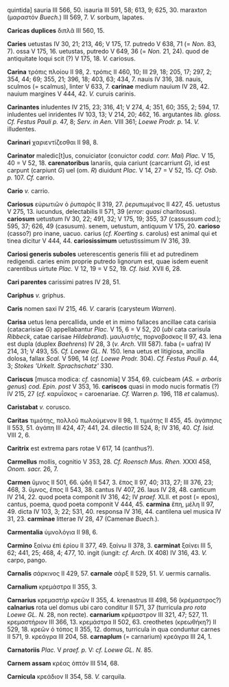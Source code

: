 quintida] sauria III 566, 50. isauria III 591, 58; 613, 9; 625, 30.
maraxton (μαραστόν *Buech.*) III 569, 7. *V.* sorbum, lapates.

**Caricas duplices** διπλᾶ III 560, 15.

**Caries** uetustas IV 30, 21; 213, 46; V 175, 17. putredo V 638, 71 (=
*Non.* 83, 7). ossa V 175, 16. uetustas, putredo V 649, 36 (= *Non.* 21,
24). quod de antiquitate loqui scit (?) V 175, 18. *V.* cariosus.

**Carina** τρόπις πλοίου II 98, 2. τρόπις II 460, 10; III 29, 18; 205,
17; 297, 2; 354, 44; 69; 355, 21; 396, 18; 403, 63; 434, 7. nauis IV
316, 38. nauis, sculmos (= scalmus), linter V 633, 7. **carinae** medium
nauium IV 28, 42. nauium margines V 444, 42. *V.* curuis carinis.

**Carinantes** inludentes IV 215, 23; 316, 41; V 274, 4; 351, 60; 355,
2; 594, 17. inludentes uel inridentes IV 103, 13; V 214, 20; 462, 16.
argutantes *lib. gloss. Cf. Festus Pauli p.* 47, 8; *Serv. in Aen.* VIII
361; *Loewe Prodr. p.* 14. *V.* illudentes.

**Carinari** χαριεντίζεσθαι II 98, 8.

**Carinator** maledic[t]us, conuiciator (conuictor *codd. corr. Mai*)
*Plac.* V 15, 40 = V 52, 18. **carenatoribus** lanariis, quia cariunt
(carcarriunt *G*), id est carpunt (carpiunt *G*) uel (om. *R*) diuidunt
*Plac.* V 14, 27 = V 52, 15. *Cf. Osb. p.* 107. *Cf.* carrio.

**Cario** *v.* carrio.

**Cariosus** εὐρωτιῶν ὁ ῥυπαρός II 319, 27. ῥερυπωμένος II 427, 45.
uetustus V 275, 13. iucundus, delectabilis II 571, 39 (*error: quasi*
charitosus). **cariosum** uetustum IV 30, 22; 491, 32; V 175, 19; 355,
37 (cassussum *cod.*); 595, 37; 626, 49 (casusum). senem, uetustum,
antiquum V 175, 20. **carioso** (casso?) pro inane, uacuo. carius (*cf.*
*Koerting s.* carolus) est animal qui et tinea dicitur V 444, 44.
**cariosissimum** uetustissimum IV 316, 39.

**Cariosi generis suboles** ueterescentis generis filii et ad putredinem
redigendi. caries enim proprie putredo lignorum est, quae isdem euenit
carentibus uirtute *Plac.* V 12, 19 = V 52, 19. *Cf. Isid.* XVII 6, 28.

**Cari parentes** carissimi patres IV 28, 51.

**Cariphus** *v.* griphus.

**Caris** nomen saxi IV 215, 46. *V.* cararis (carysteum *Warren*).

**Carisa** uetus lena percallida, unde et in mimo fallaces ancillae cata
carisia (catacarisiae *G*) appellabantur *Plac.* V 15, 6 = V 52, 20
(*ubi* cata carisula *Ribbeck*, catae carisae *Hildebrand*).
μαυλιστής, πορνοβοσκος II 97, 43. lena est dupla (duplex *Baehrens*) IV
28, 3 (*v. Arch.* VIII 587). faba (= uafra) IV 214, 31; V 493, 55.
*Cf. Loewe GL. N.* 150. lena uetus et litigiosa, ancilla dolosa, fallax
*Scal.* V 596, 14 (*cf. Loewe Prodr.* 304). *Cf. Festus Pauli p.* 44,
3; *Stokes 'Urkelt. Sprachschatz'* 330.

**Cariscus** [musca modica: *cf.* casnomia] V 354, 69. cuicbeam (*AS.
= arboris genus*) *cod. Epin. post* V 353, 16. **cariscos** quasi in
modo nucis formatis (?) IV 215, 27 (*cf.* καρυΐσκος = caroenariae.
*Cf.* Warren *p.* 196, 118 *et* calamus).

**Caristabat** *v.* corusco.

**Caritas** τιμιότης, πολλοῦ πωλούμενον II 98, 1. τιμιότης II 455, 45.
ἀγάπησις II 553, 51. ἀγάπη III 424, 47; 441, 24. dilectio III 524, 8; IV
316, 40. *Cf. Isid.* VIII 2, 6.

**Caritrix** est extrema pars rotae V 617, 14 (canthus?).

**Carmellus** mollis, cognitio V 353, 28. *Cf. Roensch Mus. Rhen.* XXXI
458, *Onom. sacr.* 26, 7.

**Carmen** ὕμνος II 501, 66. ᾠδή II 547, 3. ἔπος II 97, 40; 313, 27; III
376, 23; 468, 3. ὕμνος, ἔπος II 543, 38. cantus IV 407, 26. laus IV 28,
48. canticum IV 214, 22. quod poeta componit IV 316, 42; IV *praef.*
XLII. et post (= epos), cantus, poema, quod poeta componit V 444, 45.
**carmina** ἔπη, μέλη II 97, 49. dicta IV 103, 3; 22; 531, 40. responsa
IV 316, 44. cantilena uel musica IV 31, 23. **carminae** litterae IV 28,
47 (Camenae *Buech.*).

**Carmentalia** ὑμνολόγια II 98, 6.

**Carmino** ξαίνω ἐπὶ ἐρίου II 377, 49. ξαίνω II 378, 3. **carminat**
ξαίνει III 5, 62; 441, 25; 468, 4; 477, 10. ingit (iungit: *cf. Arch.*
IX 408) IV 316, 43. *V.* carpo, pango.

**Carnalis** σάρκινος II 429, 57. **car­nale** σάρξ II 529, 51. *V.*
uermis carnalis.

**Carnalium** κρεμάστρα II 355, 3.

**Carnarius** κρεμαστὴρ κρεῶν II 355, 4. krenastrus III 498, 56
(κρέμαστρος?) **calnarius** rota uel domus ubi caro conditur II 571, 37
(turricula *pro rota Loewe GL. N.* 28, non recte). **carnarium**
κρέμαστρον III 321, 47; 527, 11. κρεμαστήριον III 366, 13. κρεμάστρα II
502, 63. creothetes (κρεωθήκη?) II 529, 18. κρεῶν ὁ τόπος II 355, 12.
domus, turricula in qua conduntur carnes II 571, 9. κρεάγρα III 204, 58.
**carnaplum** (= carnarium) κρεάγρα III 24, 1.

**Carnatoriis** *Plac.* V *praef. p.* V: *cf. Loewe GL. N.* 85.

**Carnem assam** κρέας ὀπτόν III 514, 68.

**Carnicula** κρεάδιον II 354, 58. *V.* carquila.
